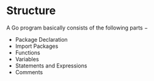 # Structure

A Go program basically consists of the following parts −

* Package Declaration
* Import Packages
* Functions
* Variables
* Statements and Expressions
* Comments
